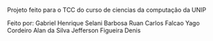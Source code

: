 Projeto feito para o TCC do curso de ciencias da computação da UNIP

Feito por:
Gabriel Henrique Selani Barbosa
Ruan Carlos Falcao
Yago Cordeiro Alan da Silva
Jefferson Figueira
Denis